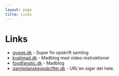 ```yaml
---
layout: page
title: Links
---
```


Links
=====

  * [gugge.dk](http://gugge.dk/) - Super fin opskrift samling
  * [kvalimad.dk](http://kvalimad.dk/) - Madblog med video-instruktioner
  * [foodfanatic.dk](http://foodfanatic.dk/) - Madblog
  * [gamledanskeopskrifter.dk](http://gamledanskeopskrifter.dk/) - URL'en siger det hele.
